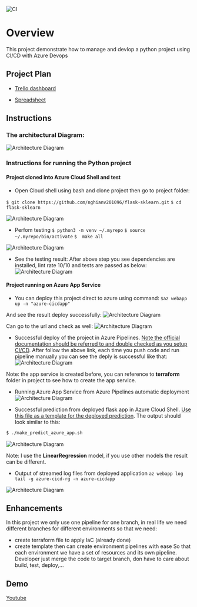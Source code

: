 ![CI](https://github.com/nghianv201096/flask-sklearn/workflows/CI-For-Flask-Sklearn/badge.svg)

# Overview
This project demonstrate how to manage and devlop a python project using CI/CD with Azure Devops

## Project Plan
* [Trello dashboard](https://trello.com/invite/b/LjM02f9V/ATTIc3ae49bf99e261765976ec7261453b1e9AAD8CCF/devops-cicd)

* [Spreadsheet](https://docs.google.com/spreadsheets/d/13dpzdWq9o4rJQGc9_PalnsjQQR-BhnE6FWobD3n_l38/edit?usp=sharing)

## Instructions

### The architectural Diagram:
![Architecture Diagram](./images/Doc_ArchitecturalDiagram.png )

### Instructions for running the Python project
#### Project cloned into Azure Cloud Shell and test
* Open Cloud shell using bash and clone project then go to project folder:

`$ git clone https://github.com/nghianv201096/flask-sklearn.git`
`$ cd flask-sklearn`

![Architecture Diagram](./images/CI_CloneProject.png )

* Perfom testing 
`$ python3 -m venv ~/.myrepo`
`$ source ~/.myrepo/bin/activate`
`$  make all`

![Architecture Diagram](./images/CI_TestProject.png )

* See the testing result:
After above step you see dependencies are installed, lint rate 10/10 and tests are passed as below:
![Architecture Diagram](./images/CI_TestRunResult.png )
#### Project running on Azure App Service

* You can deploy this project direct to azure using command:
`$az webapp up -n "azure-cicdapp"`

And see the result deploy successfully:
![Architecture Diagram](./images/CI_DeployApp.png )

Can go to the url and check as well:
![Architecture Diagram](./images/CI_UpSuccessful.png )

* Successful deploy of the project in Azure Pipelines.  [Note the official documentation should be referred to and double checked as you setup CI/CD](https://docs.microsoft.com/en-us/azure/devops/pipelines/ecosystems/python-webapp?view=azure-devops).
After follow the above link, each time you push code and run pipeline manually you can see the deply is successful like that:
![Architecture Diagram](./images/CD_AzurePipelineRunSuccessfully.png)

Note: the app service is created before, you can reference to **terraform** folder in project to see how to create the app service.

* Running Azure App Service from Azure Pipelines automatic deployment
![Architecture Diagram](./images/CD_AzureAppService.png)

* Successful prediction from deployed flask app in Azure Cloud Shell.  [Use this file as a template for the deployed prediction](https://github.com/udacity/nd082-Azure-Cloud-DevOps-Starter-Code/blob/master/C2-AgileDevelopmentwithAzure/project/starter_files/flask-sklearn/make_predict_azure_app.sh).
The output should look similar to this:

```bash
$ ./make_predict_azure_app.sh
```
![Architecture Diagram](./images/CD_MakePrediction.png)

Note: I use the **LinearRegression** model, if you use other models the result can be different.

* Output of streamed log files from deployed application
`az webapp log tail -g azure-cicd-rg -n azure-cicdapp`

![Architecture Diagram](./images/CD_DeployLog.png)

## Enhancements

In this project we only use one pipeline for one branch, in real life we need different branches for different environments so that we need:
* create terraform file to apply IaC (already done)
* create template then can create environment pipelines with ease
So that each environment we have a set of resources and its own pipeline. Developer just merge the code to target branch, don have to care about build, test, deploy,...

## Demo 
[Youtube](https://www.youtube.com/watch?v=P6WsYP61uEc&ab_channel=Ngh%C4%A9aNguy%E1%BB%85nV%C4%83n)


